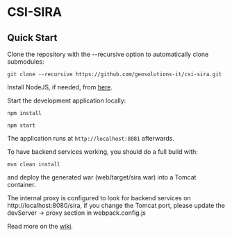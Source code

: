 CSI-SIRA
==========

Quick Start
------------

Clone the repository with the --recursive option to automatically clone submodules:

`git clone --recursive https://github.com/geosolutions-it/csi-sira.git`

Install NodeJS, if needed, from [here](https://nodejs.org/en/blog/release/v0.12.7/).

Start the development application locally:

`npm install`

`npm start`

The application runs at `http://localhost:8081` afterwards.

To have backend services working, you should do a full build with:

`mvn clean install`

and deploy the generated war (web/target/sira.war) into a Tomcat container.

The internal proxy is configured to look for backend services on http://localhost:8080/sira, if you change the Tomcat port, please update the devServer -> proxy section in webpack.config.js

Read more on the [wiki](https://github.com/geosolutions-it/csi-sira/wiki).
